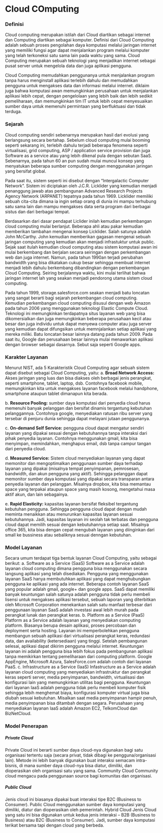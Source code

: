 # Cloud COmputing

### Definisi

Cloud computing merupakan istilah dari Cloud diartikan sebagai internet dan Computing diartikan sebagai komputer. Definisi dari Cloud Computing adalah sebuah proses pengolahan daya komputasi melalui jaringan internet yang memiliki fungsi agar dapat menjalankan program melalui komputer yang telah terkoneksi satu sama lain pada waktu yang sama. Cloud Computing merupakan sebuah teknologi yang menjadikan internet sebagai pusat server untuk mengelola data dan juga aplikasi pengguna.

Cloud Computing memudahkan penggunanya untuk menjalankan program tanpa harus menginstall aplikasi terlebih dahulu dan memudahkan pengguna untuk mengakses data dan informasi melalui internet. diklaim juga bahwa komputasi awan memungkinkan perusahaan untuk menjalankan aplikasi lebih cepat, dengan pengelolaan yang lebih baik dan lebih sedikit pemeliharaan, dan memungkinkan tim IT untuk lebih cepat menyesuaikan sumber daya untuk memenuhi permintaan yang berfluktuasi dan tidak terduga.

### Sejarah

Cloud computing sendiri sebenarnya merupakan hasil dari evolusi yang berlangsung secara bertahap. Sebelum cloud computing mulai booming seperti sekarang ini, terlebih dahulu terjadi beberapa fenomena seperti virtualisasi, grid computing, ASP / application service provision dan juga Software as a service atau yang lebih dikenal pula dengan sebutan SaaS. Sebenarnya, pada tahun 60 an pun sudah mulai muncul konsep yang menyatukan beberapa sumber computing dengan menggunakan jaringan yang bersifat global.

Pada saat itu, sistem seperti ini disebut dengan “Intergalactic Computer Network”. Sistem ini diciptakan oleh J.C.R. Licklider yang kemudian menjadi penanggung jawab atas pembangunan Advanced Research Projects Agency Network (ARPANET) tepatnya pada tahun 1969. Licklider memiliki sebuah cita-cita dimana ia ingin setiap orang di dunia ini mampu terhubung satu sama lain dan mampu mengakses data serta program dari berbagai sistus dan dari berbagai tempat.

Berdasarkan dari dasar pendapat Liclider inilah kemudian perkembangan cloud computing mulai berlanjut. Beberapa ahli atau pakar kemudian memberikan tambahan mengenai konsep Licklider. Salah satunya adalah John McCarthy. John kemudian memberikan gagasan mengenai sebuah jaringan computing yang kemudian akan menjadi infrastuktur untuk public.
Sejak saat itulah kemudian cloud computing atau sistem komputasi awan ini mulai berkembang dan berjalan secara seiringan dengan perkembangan web dan juga internet. Namun, pada tahun 1990an terjadi perubahan bandwidth yang bisa dikatakan cukup besar sehingga membuat internet menjadi lebih dahulu berkembang dibandingkan dengan perkembangan Cloud Computing. Seiring berjalannya waktu, kini mulai terlihat bahwa jaringan internet lah yang seakan menjadi pendorong utama sistem cloud computing.

Pada tahun 1999, storage.salesforce.com seakan menjadi batu loncatan yang sangat berarti bagi sejarah perkembangan cloud computing. Kemudian perkembangan cloud computing disusul dengan web Amazon pada tahun 2006 yang menggunakan teknologi Elastic Compute Cloud.
Teknologi ini memungkinkan terdapatnya situs layanan web yang bisa dikomersialkan dan juga memungkinkan beberapa perusahaan kecil atau besar dan juga individu untuk dapat menyewa computer atau juga server yang kemudian dapat difungsikan untuk memnjalankan setiap aplikasi yang mereka miliki. Batu loncatan besar lainnya datang pada tahun 2009. Pada saat itu, Google dan perusahaan besar lainnya mulai menawarkan aplikasi dengan browser sebagai dasarnya. Sebut saja seperti Google apps.

### Karakter Layanan

Menurut NIST, ada 5 Karakteristik Cloud Computing agar sebuah sistem dapat disebut sebagai Cloud Computing, yaitu:
a. **Broad Network Access:** Akses jaringan yang luas dan bisa diakses oleh berbagai jenis perangkat, seperti smartphone, tablet, laptop, dsb. Contohnya facebook mobile, memungkinkan kita untuk mengakses layanan facebook melalui handphone, smartphone ataupun tablet dimanapun kita berada.

b. **Resource Pooling:** sumber daya komputasi dari penyedia cloud harus memenuhi banyak pelanggan dan bersifat dinamis tergantung kebutuhan pelanggannya. Contohnya google, menyediakan ratusan ribu server yang tersebar di penjuru dunia sehingga dapat melayani jutaan penggunanya.

c. **On-demand Self Service:** pengguna cloud dapat mengatur sendiri layanan yang dipakai sesuai dengan kebutuhannya tanpa interaksi dari pihak penyedia layanan. Contohnya menggunakan gmail, kita bisa menyimpan, memindahkan, menghapus email, dsb tanpa campur tangan dari penyedia cloud.

d. **Measured Service:** Sistem cloud menyediakan layanan yang dapat memonitor dan mengoptimalkan penggunaan sumber daya terhadap layanan yang dipakai (misalnya tempat penyimpanan, pemrosesan, bandwidth, dan akun pengguna yang aktif). Sehingga pelanggan dapat memonitor sumber daya komputasi yang dipakai secara transparan antara penyedia layanan dan pelanggan. Misalnya dropbox, kita bisa memantau space yang terpakai ataupun space yang masih kosong, mengetahui masa aktif akun, dan lain sebagainya.

e. **Rapid Elasticity:** kapasitas layanan bersifat fleksibel tergantung kebutuhan pengguna. Sehingga pengguna cloud dapat dengan mudah meminta menaikkan atau menurunkan kapasitas layanan sesuai kebutuhannya. Jadi, kapasitas layanan ini seolah tak terbatas dan pengguna cloud dapat memilih sesuai dengan kebutuhannya setiap saat. Misalnya office 365, kita bisa dengan cepat mengubah layanan yang diinginkan dari small ke bussiness atau sebaliknya sesuai denngan kebutuhan.

### Model Layanan

Secara umum terdapat tiga bentuk layanan Cloud Computing, yaitu sebagai berikut:
a. Software as a Service (SaaS)
Software as a Service adalah layanan cloud computing dimana pengguna bisa menggunakan secara langsung aplikasi yang telah disediakan. Pengguna yang menggunakan layanan SaaS hanya membutuhkan aplikasi yang dapat menghubungkan pengguna ke aplikasi yang ada internet. Beberapa contoh layanan SaaS yang popular adalah gmail, google+ dan google apps. SaaS dapat memiliki banyak keuntungan salah satunya adalah pengguna tidak perlu membeli lisensi untuk mengakses aplikasi tersebut, sebuah laporan yang diterbitkan oleh Microsoft Corporation menekankan salah satu manfaat terbesar dari penggunaan layanan SaaS adalah investasi awal lebih murah pada perangkat lunak dan perangkat keras.
b. Platform as a Service (PaaS)
Platform as a Service adalah layanan yang menyediakan computing platform. Biasanya berupa desain aplikasi, proses percobaan dan deployment serta hosting. Layanan ini memperbolehkan pengguna membangun sebuah aplikasi dari virtualisasi perangkat keras, redundasi data, dan availability (ketersediaan) yang tinggi. Setelah pembangunan selesai, aplikasi dapat dikirim pengguna melalui internet. Keuntungan layanan ini adalah pengguna bisa lebih fokus pada pembangunan aplikasi tanpa memikirkan tentang pemeliharaan dari computing platform. Google AppEngine, Microsoft Azura, SalesForce.com adalah contoh dari layanan PaaS.
c. Infrastructure as a Service (IaaS)
Infastructure as a Service adalah layanan cloud computing yang menyediakan infrastruktur dan perangkat keras seperti server, media penyimpanan, bandwidth, virtualisasi dan konfigurasi lain yang memungkinkan utilitas bagi pengguna. Keuntungan dari layanan IaaS adalah pengguna tidak perlu membeli komputer fisik sehingga lebih menghemat biaya, konfigurasi komputer virtual juga bisa diubah sesuai kebutuhan. Misalkan saat media penyimpanan hampir penuh, media penyimpanan bisa ditambah dengan segara. Perusahaan yang menyediakan layanan IaaS adalah Amazon EC2, TelkomCloud dan BizNetCloud.

### Model Penerapan

##### Private Cloud

Private Cloud ini berarti sumber daya cloud-nya digunakan bagi satu organisasi tertentu saja (secara privat, tidak dibagi ke pengguna/organisasi lain). Metode ini lebih banyak digunakan buat interaksi semacam intra-bisnis, di mana sumber daya cloud-nya bisa diatur, dimiliki, dan dioperasikan oleh organisasi satu yang sama.
Community Cloud
Community cloud mengacu pada penggunaan source bagi komunitas dan organisasi.

##### Public Cloud

Jenis cloud ini biasanya dipakai buat interaksi tipe B2C (Business to Consumer). Public Cloud menggunakan sumber daya komputasi yang dimiliki, diatur dan dioperasikan oleh pemerintah.
Hybrid Cloud Jenis Cloud yang satu ini bisa digunakan untuk kedua jenis interaksi – B2B (Business to Business) atau B2C (Business to Consumer). Jadi, sumber daya komputasi terikat bersama tapi dengan cloud yang berbeda.
